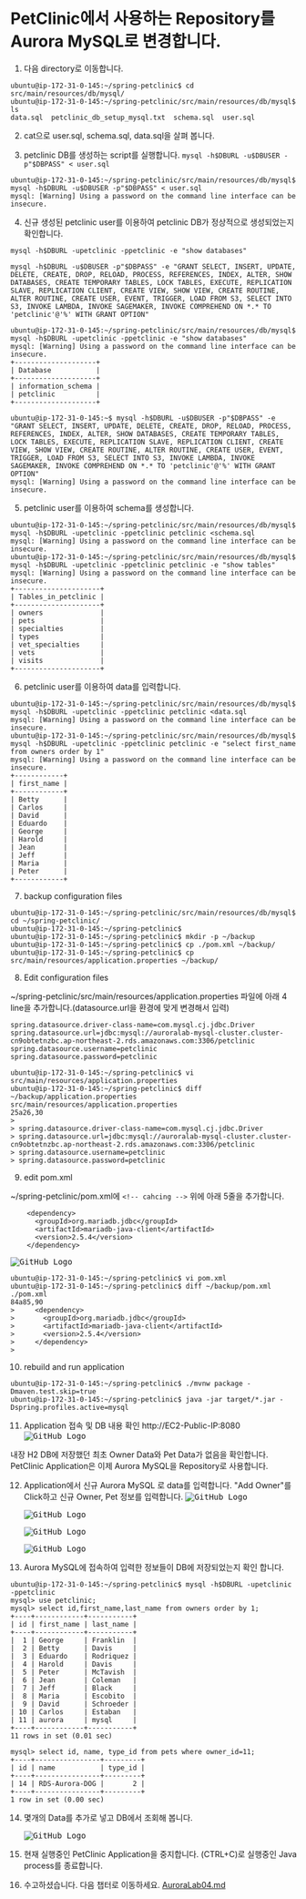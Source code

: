 # PetClinic에서 사용하는 Repository를 Aurora MySQL로 변경합니다.

1. 다음 directory로 이동합니다.

```
ubuntu@ip-172-31-0-145:~/spring-petclinic$ cd src/main/resources/db/mysql/
ubuntu@ip-172-31-0-145:~/spring-petclinic/src/main/resources/db/mysql$ ls
data.sql  petclinic_db_setup_mysql.txt  schema.sql  user.sql

```

2. cat으로 user.sql, schema.sql, data.sql을 살펴 봅니다.

3. petclinic DB를 생성하는 script를 실행합니다. `mysql -h$DBURL -u$DBUSER -p"$DBPASS" < user.sql`

```
ubuntu@ip-172-31-0-145:~/spring-petclinic/src/main/resources/db/mysql$ mysql -h$DBURL -u$DBUSER -p"$DBPASS" < user.sql
mysql: [Warning] Using a password on the command line interface can be insecure.
```

4. 신규 생성된 petclinic user를 이용하여 petclinic DB가 정상적으로 생성되었는지 확인합니다.

```
mysql -h$DBURL -upetclinic -ppetclinic -e "show databases"

mysql -h$DBURL -u$DBUSER -p"$DBPASS" -e "GRANT SELECT, INSERT, UPDATE, DELETE, CREATE, DROP, RELOAD, PROCESS, REFERENCES, INDEX, ALTER, SHOW DATABASES, CREATE TEMPORARY TABLES, LOCK TABLES, EXECUTE, REPLICATION SLAVE, REPLICATION CLIENT, CREATE VIEW, SHOW VIEW, CREATE ROUTINE, ALTER ROUTINE, CREATE USER, EVENT, TRIGGER, LOAD FROM S3, SELECT INTO S3, INVOKE LAMBDA, INVOKE SAGEMAKER, INVOKE COMPREHEND ON *.* TO 'petclinic'@'%' WITH GRANT OPTION"

```

```
ubuntu@ip-172-31-0-145:~/spring-petclinic/src/main/resources/db/mysql$ mysql -h$DBURL -upetclinic -ppetclinic -e "show databases"
mysql: [Warning] Using a password on the command line interface can be insecure.
+--------------------+
| Database           |
+--------------------+
| information_schema |
| petclinic          |
+--------------------+

ubuntu@ip-172-31-0-145:~$ mysql -h$DBURL -u$DBUSER -p"$DBPASS" -e "GRANT SELECT, INSERT, UPDATE, DELETE, CREATE, DROP, RELOAD, PROCESS, REFERENCES, INDEX, ALTER, SHOW DATABASES, CREATE TEMPORARY TABLES, LOCK TABLES, EXECUTE, REPLICATION SLAVE, REPLICATION CLIENT, CREATE VIEW, SHOW VIEW, CREATE ROUTINE, ALTER ROUTINE, CREATE USER, EVENT, TRIGGER, LOAD FROM S3, SELECT INTO S3, INVOKE LAMBDA, INVOKE SAGEMAKER, INVOKE COMPREHEND ON *.* TO 'petclinic'@'%' WITH GRANT OPTION"
mysql: [Warning] Using a password on the command line interface can be insecure.
```

5. petclinic user를 이용하여 schema를 생성합니다.

```
ubuntu@ip-172-31-0-145:~/spring-petclinic/src/main/resources/db/mysql$ mysql -h$DBURL -upetclinic -ppetclinic petclinic <schema.sql
mysql: [Warning] Using a password on the command line interface can be insecure.
ubuntu@ip-172-31-0-145:~/spring-petclinic/src/main/resources/db/mysql$ mysql -h$DBURL -upetclinic -ppetclinic petclinic -e "show tables"
mysql: [Warning] Using a password on the command line interface can be insecure.
+---------------------+
| Tables_in_petclinic |
+---------------------+
| owners              |
| pets                |
| specialties         |
| types               |
| vet_specialties     |
| vets                |
| visits              |
+---------------------+
```

6. petclinic user를 이용하여 data를 입력합니다.

```
ubuntu@ip-172-31-0-145:~/spring-petclinic/src/main/resources/db/mysql$ mysql -h$DBURL -upetclinic -ppetclinic petclinic <data.sql
mysql: [Warning] Using a password on the command line interface can be insecure.
ubuntu@ip-172-31-0-145:~/spring-petclinic/src/main/resources/db/mysql$ mysql -h$DBURL -upetclinic -ppetclinic petclinic -e "select first_name from owners order by 1"
mysql: [Warning] Using a password on the command line interface can be insecure.
+------------+
| first_name |
+------------+
| Betty      |
| Carlos     |
| David      |
| Eduardo    |
| George     |
| Harold     |
| Jean       |
| Jeff       |
| Maria      |
| Peter      |
+------------+

```

7. backup configuration files

```
ubuntu@ip-172-31-0-145:~/spring-petclinic/src/main/resources/db/mysql$ cd ~/spring-petclinic/
ubuntu@ip-172-31-0-145:~/spring-petclinic$
ubuntu@ip-172-31-0-145:~/spring-petclinic$ mkdir -p ~/backup
ubuntu@ip-172-31-0-145:~/spring-petclinic$ cp ./pom.xml ~/backup/
ubuntu@ip-172-31-0-145:~/spring-petclinic$ cp src/main/resources/application.properties ~/backup/
```

8. Edit configuration files

~/spring-petclinic/src/main/resources/application.properties 파일에 아래 4 line을 추가합니다.(datasource.url을 환경에 맞게 변경해서 입력)

```
spring.datasource.driver-class-name=com.mysql.cj.jdbc.Driver
spring.datasource.url=jdbc:mysql://auroralab-mysql-cluster.cluster-cn9obtetnzbc.ap-northeast-2.rds.amazonaws.com:3306/petclinic
spring.datasource.username=petclinic
spring.datasource.password=petclinic
```

```
ubuntu@ip-172-31-0-145:~/spring-petclinic$ vi src/main/resources/application.properties
ubuntu@ip-172-31-0-145:~/spring-petclinic$ diff ~/backup/application.properties src/main/resources/application.properties
25a26,30
>
> spring.datasource.driver-class-name=com.mysql.cj.jdbc.Driver
> spring.datasource.url=jdbc:mysql://auroralab-mysql-cluster.cluster-cn9obtetnzbc.ap-northeast-2.rds.amazonaws.com:3306/petclinic
> spring.datasource.username=petclinic
> spring.datasource.password=petclinic
```

9. edit pom.xml

~/spring-petclinic/pom.xml에 `<!-- cahcing -->` 위에 아래 5줄을 추가합니다.

```
    <dependency>
      <groupId>org.mariadb.jdbc</groupId>
      <artifactId>mariadb-java-client</artifactId>
      <version>2.5.4</version>
    </dependency>
```

<kbd> ![GitHub Logo](images/24.png) </kbd>

```
ubuntu@ip-172-31-0-145:~/spring-petclinic$ vi pom.xml
ubuntu@ip-172-31-0-145:~/spring-petclinic$ diff ~/backup/pom.xml ./pom.xml
84a85,90
>     <dependency>
>       <groupId>org.mariadb.jdbc</groupId>
>       <artifactId>mariadb-java-client</artifactId>
>       <version>2.5.4</version>
>     </dependency>
>
```

10. rebuild and run application

```
ubuntu@ip-172-31-0-145:~/spring-petclinic$ ./mvnw package -Dmaven.test.skip=true
ubuntu@ip-172-31-0-145:~/spring-petclinic$ java -jar target/*.jar -Dspring.profiles.active=mysql
```

11. Application 접속 및 DB 내용 확인 http://EC2-Public-IP:8080
    <kbd> ![GitHub Logo](images/16.png) </kbd>

내장 H2 DB에 저장했던 최초 Owner Data와 Pet Data가 없음을 확인합니다. PetClinic Application은 이제 Aurora MySQL을 Repository로 사용합니다.

12. Application에서 신규 Aurora MySQL 로 data를 입력합니다. "Add Owner"를 Click하고 신규 Owner, Pet 정보를 입력합니다.
    <kbd> ![GitHub Logo](images/17.png) </kbd>

    <kbd> ![GitHub Logo](images/18.png) </kbd>

    <kbd> ![GitHub Logo](images/19.png) </kbd>

    <kbd> ![GitHub Logo](images/20.png) </kbd>

13. Aurora MySQL에 접속하여 입력한 정보들이 DB에 저장되었는지 확인 합니다.

```
ubuntu@ip-172-31-0-145:~/spring-petclinic$ mysql -h$DBURL -upetclinic -ppetclinic
mysql> use petclinic;
mysql> select id,first_name,last_name from owners order by 1;
+----+------------+-----------+
| id | first_name | last_name |
+----+------------+-----------+
|  1 | George     | Franklin  |
|  2 | Betty      | Davis     |
|  3 | Eduardo    | Rodriquez |
|  4 | Harold     | Davis     |
|  5 | Peter      | McTavish  |
|  6 | Jean       | Coleman   |
|  7 | Jeff       | Black     |
|  8 | Maria      | Escobito  |
|  9 | David      | Schroeder |
| 10 | Carlos     | Estaban   |
| 11 | aurora     | mysql     |
+----+------------+-----------+
11 rows in set (0.01 sec)

mysql> select id, name, type_id from pets where owner_id=11;
+----+----------------+---------+
| id | name           | type_id |
+----+----------------+---------+
| 14 | RDS-Aurora-DOG |       2 |
+----+----------------+---------+
1 row in set (0.00 sec)
```

14. 몇개의 Data를 추가로 넣고 DB에서 조회해 봅니다.

    <kbd> ![GitHub Logo](images/25.png) </kbd>

15. 현재 실행중인 PetClinic Application을 중지합니다. (CTRL+C)로 실행중인 Java process를 종료합니다.

16. 수고하셨습니다. 다음 챕터로 이동하세요. [AuroraLab04.md](AuroraLab04.md)
